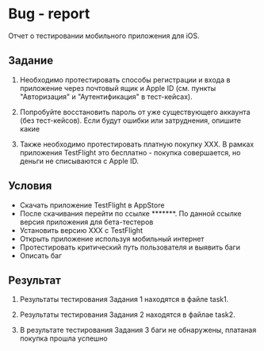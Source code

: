 # Bug - report

Отчет о тестировании мобильного приложения для iOS.

## Задание

1. Необходимо протестировать способы регистрации и входа в приложение через почтовый ящик и Apple ID (см. пункты "Авторизация" и "Аутентификация" в тест-кейсах).

2. Попробуйте восстановить пароль от уже существующего аккаунта (без тест-кейсов). Если будут ошибки или затруднения, опишите какие

3. Также необходимо протестировать платную покупку XXX. В рамках приложения TestFlight это бесплатно - покупка совершается, но деньги не списываются с Apple ID.

## Условия

* Скачать приложение TestFlight в AppStore
* После скачивания перейти по ссылке *******. По данной ссылке версия приложения для бета-тестеров
* Установить версию XXX с TestFlight
* Открыть приложение используя мобильный интернет
* Протестировать критический путь пользователя и выявить баги
* Описать баг 

## Результат

1. Результаты тестирования Задания 1 находятся в файле task1. 

2. Результаты тестирования Задания 2 находятся в файлае task2.  

3. В результате тестирования Задания 3 баги не обнаружены, платаная покупка прошла успешно  
